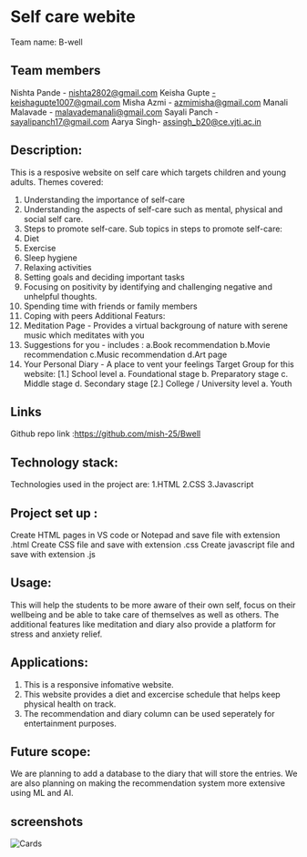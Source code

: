 # Self care webite

Team name: B-well

## Team members
Nishta Pande - nishta2802@gmail.com 
Keisha Gupte -keishagupte1007@gmail.com 
Misha Azmi - azmimisha@gmail.com
Manali Malavade - malavademanali@gmail.com
Sayali Panch - sayalipanch17@gmail.com
Aarya Singh- assingh_b20@ce.vjti.ac.in

## Description:
This is a resposive website on self care which targets children and young adults.
Themes covered:
 1. Understanding the importance of self-care 
 2. Understanding the aspects of self-care such as mental, physical and social self care. 
 3. Steps to promote self-care. 
Sub topics in steps to promote self-care:
 1. Diet 
 2. Exercise
 3. Sleep hygiene
 4. Relaxing activities
 5. Setting goals and deciding important tasks
 6. Focusing on positivity by identifying and challenging negative and unhelpful thoughts.
 7. Spending time with friends or family members
 8. Coping with peers
Additional Featurs:
 1. Meditation Page - Provides a virtual backgroung of nature with serene music which meditates with you   
 2. Suggestions for you - includes :
     a.Book recommendation
     b.Movie recommendation
     c.Music recommendation
     d.Art page
 3. Your Personal Diary - A place to vent your feelings 
Target Group for this website:
[1.] School level a. Foundational stage b. Preparatory stage c. Middle stage d. Secondary stage 
[2.] College / University level a. Youth


## Links
Github repo link :https://github.com/mish-25/Bwell

## Technology stack:
Technologies used in the project are:
1.HTML
2.CSS
3.Javascript

## Project set up :
Create HTML pages in VS code or Notepad and save file with extension .html
Create CSS file and save with extension .css
Create javascript file and save with extension .js

## Usage:
This will help the students to be more aware of their own self, focus on their wellbeing and be able to take care of themselves as well as others.
The additional features like meditation and diary also provide a platform for stress and anxiety relief.

## Applications:
1. This is a responsive infomative website. 
2. This website provides a diet and excercise schedule that helps keep physical health on track. 
3. The recommendation and diary column can be used seperately for entertainment purposes.

## Future scope:
We are planning to add a database to the diary that will store the entries. We are also planning on making the recommendation system more extensive using ML and AI.   

## screenshots

![Cards](https://user-images.githubusercontent.com/90711782/160224563-f5602d5b-4daf-4b53-a060-f99253af7a5e.png)

